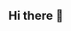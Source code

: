 ## Hi there 👋

<!--
**xuanyu2003/xuanyu2003** is a ✨ _special_ ✨ repository because its `README.md` (this file) appears on your GitHub profile.

Here are some ideas to get you started:

- 🌱 I’m currently learning more about mobile app architecture, cybersecurity, and backend development.
- 📫 How to reach me: https://www.instagram.com/xuanx030/
- 😄 Pronouns: She/her
- ⚡ Fun fact: I enjoy playing guitar and drums 🎸🥁!
-->
